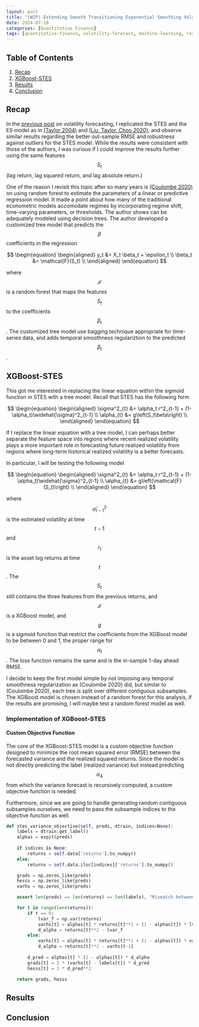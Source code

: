 ```yaml
---
layout: post
title: "(WIP) Extending Smooth Transitioning Exponential Smoothing Volatility Forecasts (Part 2 - XGBoost)"
date: 2024-07-18
categories: [Quantitative Finance]
tags: [quantitative-finance, volatility-forecast, machine-learning, research]
---
```


<script type="text/javascript" src="https://cdn.mathjax.org/mathjax/latest/MathJax.js?config=default"></script>


## Table of Contents

1. [Recap](#recap)
2. [XGBoost-STES](#xgboost-stes)
3. [Results](#results)
4. [Conclusion](#conclusion)

## Recap
In the [previous post](https://steveya.github.io/posts/volatility-forecast-1/) on volatility forecasting, I replicated the STES and the ES model as in [(Taylor 2004)](https://doi.org/10.1016/j.ijforecast.2003.09.010) and [(Liu, Taylor, Choo 2020)](https://doi.org/10.1016/j.econmod.2020.02.021), and observe similar results regarding the better out-sample RMSE and robustness against outliers for the STES model. While the results were consistent with those of the authors, I was curious if I could improve the results further using the same features $$S_t$$ (lag return, lag squared return, and lag absolute return.) 

One of the reason I revisit this topic after so many years is [(Coulombe 2020)](https://arxiv.org/abs/2006.12724) on using random forest to estimate the parameters of a linear or predictive regression model. It made a point about how many of the traditional econometric models accomodate regimes by incorporating regime shift, time-varying parameters, or thresholds. The author shows can be adequately modeled using decision trees. The author developed a customized tree model that predicts the $$\beta$$ coefficients in the regression

$$
\begin{equation}
\begin{aligned}
y_t &= X_t \beta_t + \epsilon_t \\
\beta_t &= \mathcal{F}(S_t) \\
\end{aligned}
\end{equation}
$$

where $$\mathcal{F}$$ is a random forest that maps the features $$S_t$$ to the coefficients $$\beta_t$$. The customized tree model use bagging technique appropriate for time-series data, and adds temporal smoothness regulariztion to the predicted $$\beta_t$$.

## XGBoost-STES

This got me interested in replacing the linear equation within the sigmoid function in STES with a tree model. Recall that STES has the following form

$$
\begin{equation}
\begin{aligned}
\sigma^2_{t} &= \alpha_t r^2_{t-1} + (1-\alpha_t)\widehat{\sigma}^2_{t-1} \\ 
\alpha_{t} &= g\left(S_t\beta\right) \\
\end{aligned}
\end{equation}
$$

If I replace the linear equation with a tree model, I can perhaps better separate the feature space into regions where recent realized volatility plays a more important role in forecasting future realized volatility from regions where long-term historical realized volatility is a better forecasts.

In particular, I will be testing the following model

$$
\begin{equation}
\begin{aligned}
\sigma^2_{t} &= \alpha_t r^2_{t-1} + (1-\alpha_t)\widehat{\sigma}^2_{t-1} \\ 
\alpha_{t} &= g\left(\mathcal{F}(S_t)\right) \\
\end{aligned}
\end{equation}
$$

where $$\widehat{\sigma}^2_{t-1}$$ is the estimated volatility at time $$t-1$$ and $$r_t$$ is the asset log returns at time $$t$$. The $$S_t$$ still contains the three features from the previous returns, and $$\mathcal{F}$$ is a XGBoost model, and $$g$$ is a sigmoid function that restrict the coefficients from the XGBoost model to be between 0 and 1, the proper range for $$\alpha_t$$. The loss function remains the same and is the in-sample 1-day ahead RMSE. 

I decide to keep the first model simple by not imposing any temporal smoothness regularization as (Coulombe 2020) did, but similar to (Coulombe 2020), each tree is split over different contiguous subsamples. The XGBoost model is chosen instead of a random forest for this analysis, if the results are promising, I will maybe test a random forest model as well.

### Implementation of XGBoost-STES

#### Custom Objective Function
The core of the XGBoost-STES model is a custom objective function designed to minimize the root mean squared error (RMSE) between the forecasted variance and the realized squared returns. Since the model is not directly predicting the label (realized variance) but instead predicting $$\alpha_4$$ from which the variance forecast is recursively computed, a custom objective function is needed. 

Furthermore, since we are going to handle generating random contiguous subsamples ourselves, we need to pass the subsample indices to the objective function as well.

```python
def stes_variance_objective(self, preds, dtrain, indices=None):
    labels = dtrain.get_label()
    alphas = expit(preds)
    
    if indices is None:
        returns = self.data['returns'].to_numpy()
    else:
        returns = self.data.iloc[indices]['returns'].to_numpy()

    grads = np.zeros_like(preds)
    hesss = np.zeros_like(preds)
    varhs = np.zeros_like(preds)

    assert len(preds) == len(returns) == len(labels), "Mismatch between lengths of preds, returns, and labels"

    for t in range(len(returns)):
        if t == 0:
            lvar_f = np.var(returns)
            varhs[t] = alphas[t] * returns[t]**2 + (1 - alphas[t]) * lvar_f
            d_alpha = returns[t]**2 - lvar_f
        else:
            varhs[t] = alphas[t] * returns[t]**2 + (1 - alphas[t]) * varhs[t-1]
            d_alpha = returns[t]**2 - varhs[t-1]
        
        d_pred = alphas[t] * (1 - alphas[t]) * d_alpha
        grads[t] = 2 * (varhs[t] - labels[t]) * d_pred
        hesss[t] = 2 * d_pred**2

    return grads, hesss
```



## Results

## Conclusion